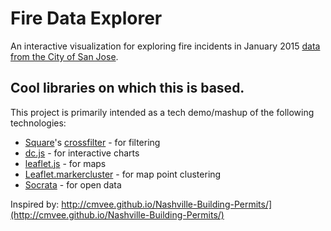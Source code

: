 Fire Data Explorer
==========================

An interactive visualization for exploring fire incidents in January 2015 [data from the City of San Jose](http://data.sanjoseca.gov/home).

Cool libraries on which this is based.
--------------------------------------
This project is primarily intended as a tech demo/mashup of the following technologies:
* [Square](http://square.github.io)'s [crossfilter](http://square.github.io/crossfilter/) - for filtering
* [dc.js](http://dc-js.github.io/dc.js/) - for interactive charts
* [leaflet.js](http://leafletjs.com/) - for maps
* [Leaflet.markercluster](https://github.com/Leaflet/Leaflet.markercluster) - for map point clustering
* [Socrata](http://www.socrata.com/) - for open data

Inspired by:  http://cmvee.github.io/Nashville-Building-Permits/](http://cmvee.github.io/Nashville-Building-Permits/)
